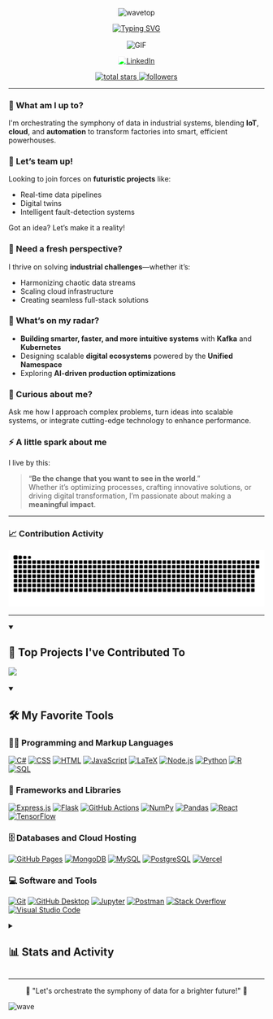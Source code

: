 <p align="center">
  <img src="https://user-images.githubusercontent.com/82146140/177695541-fbee7a11-8763-49a8-a520-416cc9a5b97c.svg" alt="wavetop" />
</p>

<p align="center">
  <a href="https://git.io/typing-svg">
    <img src="https://readme-typing-svg.demolab.com?font=Audiowide&size=24&pause=1000&color=EF7D00&center=true&vCenter=true&width=1000&lines=Hi+there!+%F0%9F%91%8B+I'm+Emre+CANCIOGLU;Shaping+the+future+with+IIoT+%F0%9F%9A%80%2C+driving+innovation+%F0%9F%92%A1;Leaving+my+mark+on+digital+transformation+%F0%9F%94%A5%2C+one+project+at+a+time+%F0%9F%9B%A0%EF%B8%8F;Code+is+my+playground+%F0%9F%96%A5%EF%B8%8F%2C+solving+puzzles+%F0%9F%94%8D+is+my+game;Transforming+the+world+%F0%9F%8C%8D+with+cloud+tech+%E2%98%81%EF%B8%8F;Redefining+production+%E2%9A%99%EF%B8%8F+through+tech+innovation+%F0%9F%92%A1" alt="Typing SVG" />
  </a>
</p>

<p align="center">
  <img align="center" alt="GIF" src="https://cdn.dribbble.com/users/1515168/screenshots/3385164/media/a5859e9bce47a534a9dc11db41c89fea.gif" width="350" />
</p>


<p align="center">
  <a href="https://www.linkedin.com/in/emrecancioglu/">
    <img width="32px" alt="LinkedIn" title="LinkedIn" src="https://i.imgur.com/yRpa1dQ.png" style="filter: hue-rotate(30deg) saturate(4) brightness(1.5);" />
  </a>
</p>


<p align="center">
  <!-- GitHub Stars Badge -->
  <a href="https://github.com/emrecancioglu7?tab=repositories&sort=stargazers">
    <img alt="total stars" title="Total stars on GitHub" src="https://custom-icon-badges.demolab.com/github/stars/emrecancioglu7?color=55960c&style=for-the-badge&labelColor=488207&logo=star"/>
  </a>

  <!-- GitHub Followers Badge -->
  <a href="https://github.com/emrecancioglu7?tab=followers">
    <img alt="followers" title="Follow me on Github" src="https://custom-icon-badges.demolab.com/github/followers/emrecancioglu7?color=236ad3&labelColor=1155ba&style=for-the-badge&logo=person-add&label=Follow&logoColor=white"/>
  </a>
</p>



---

### 🔭 What am I up to?

I'm orchestrating the symphony of data in industrial systems, blending **IoT**, **cloud**, and **automation** to transform factories into smart, efficient powerhouses.


### 👯 Let’s team up!

Looking to join forces on **futuristic projects** like:
- Real-time data pipelines
- Digital twins
- Intelligent fault-detection systems

Got an idea? Let’s make it a reality!


### 🤔 Need a fresh perspective?

I thrive on solving **industrial challenges**—whether it’s:
- Harmonizing chaotic data streams
- Scaling cloud infrastructure
- Creating seamless full-stack solutions


### 🌱 What’s on my radar?

- **Building smarter, faster, and more intuitive systems** with **Kafka** and **Kubernetes**
- Designing scalable **digital ecosystems** powered by the **Unified Namespace**
- Exploring **AI-driven production optimizations**


### 💬 Curious about me?

Ask me how I approach complex problems, turn ideas into scalable systems, or integrate cutting-edge technology to enhance performance.


### ⚡ A little spark about me

I live by this:  
> “**Be the change that you want to see in the world**.”  
Whether it’s optimizing processes, crafting innovative solutions, or driving digital transformation, I’m passionate about making a **meaningful impact**.

---

### 📈 Contribution Activity

<div style="display: flex; justify-content: center; align-items: center; ">
  <picture>
    <source media="(prefers-color-scheme: dark)" srcset="https://raw.githubusercontent.com/emrecancioglu7/emrecancioglu7/output/github-snake-dark.svg" />
    <source media="(prefers-color-scheme: light)" srcset="https://raw.githubusercontent.com/emrecancioglu7/emrecancioglu7/output/github-snake.svg" />
    <img alt="github-snake" src="https://raw.githubusercontent.com/emrecancioglu7/emrecancioglu7/output/github-snake.svg" />
  </picture>
</div>

---

<details open> 
  <summary><h2>📕 Top Projects I've Contributed To</h2></summary>
  <p align="left">
 
  ![](https://github-contributor-stats.vercel.app/api?username=emrecancioglu7&limit=5&theme=transparent&combine_all_yearly_contributions=true)
</details>
<details open> 
  <summary><h2>🛠️ My Favorite Tools</h2></summary>
  <!-- Some badges are from https://github.com/Ileriayo/markdown-badges -->

  <h3>👨‍💻 Programming and Markup Languages</h3>

  <p>
      <a href="https://github.com/search?q=user%3ADenverCoder1+language%3Acsharp"><img alt="C#" src="https://custom-icon-badges.demolab.com/badge/C%23-68217A.svg?logo=cs2&logoColor=white"></a>
      <a href="https://github.com/search?q=user%3ADenverCoder1+language%3Acss"><img alt="CSS" src="https://img.shields.io/badge/CSS-1572B6.svg?logo=css3&logoColor=white"></a>
      <a href="https://github.com/search?q=user%3ADenverCoder1+language%3Ahtml"><img alt="HTML" src="https://img.shields.io/badge/HTML-E34F26.svg?logo=html5&logoColor=white"></a>
      <a href="https://github.com/search?q=user%3ADenverCoder1+language%3Ajavascript"><img alt="JavaScript" src="https://img.shields.io/badge/JavaScript-F7DF1E.svg?logo=javascript&logoColor=black"></a>
      <a href="https://github.com/search?q=user%3ADenverCoder1+language%3Atex"><img alt="LaTeX" src="https://img.shields.io/badge/LaTeX-008080.svg?logo=LaTeX&logoColor=white"></a>
      <a href="https://github.com/search?q=user%3ADenverCoder1+language%3Ajavascript"><img alt="Node.js" src="https://img.shields.io/badge/Node.js-43853D.svg?logo=node.js&logoColor=white"></a>
      <a href="https://github.com/search?q=user%3ADenverCoder1+language%3Apython"><img alt="Python" src="https://img.shields.io/badge/Python-14354C.svg?logo=python&logoColor=white"></a>
      <a href="https://github.com/search?q=user%3ADenverCoder1+language%3Ar"><img alt="R" src="https://img.shields.io/badge/R-276DC3.svg?logo=r&logoColor=white"></a>
      <a href="https://github.com/search?q=user%3ADenverCoder1+language%3Asql"><img alt="SQL" src="https://custom-icon-badges.demolab.com/badge/SQL-025E8C.svg?logo=database&logoColor=white"></a>
  </p>

  <h3>🧰 Frameworks and Libraries</h3>

  <p>
      <a href="#"><img alt="Express.js" src="https://img.shields.io/badge/Express.js-404d59.svg?logo=express&logoColor=white"></a>
      <a href="#"><img alt="Flask" src="https://img.shields.io/badge/Flask-000000.svg?logo=flask&logoColor=white"></a>
      <a href="#"><img alt="GitHub Actions" src="https://img.shields.io/badge/GitHub%20Actions-2671E5.svg?logo=github%20actions&logoColor=white"></a>
      <a href="#"><img alt="NumPy" src="https://img.shields.io/badge/Numpy-013243.svg?logo=numpy&logoColor=white"></a>
      <a href="#"><img alt="Pandas" src="https://img.shields.io/badge/Pandas-150458.svg?logo=pandas&logoColor=white"></a>
      <a href="#"><img alt="React" src="https://img.shields.io/badge/React-20232a.svg?logo=react&logoColor=%2361DAFB"></a>
      <a href="#"><img alt="TensorFlow" src="https://img.shields.io/badge/TensorFlow-FF6F00.svg?logo=TensorFlow&logoColor=white"></a>
  </p>

  <h3>🗄️ Databases and Cloud Hosting</h3>

  <p>
      <a href="#"><img alt="GitHub Pages" src="https://img.shields.io/badge/GitHub%20Pages-327FC7.svg?logo=github&logoColor=white"></a>
      <a href="#"><img alt="MongoDB" src ="https://img.shields.io/badge/MongoDB-4ea94b.svg?logo=mongodb&logoColor=white"></a>
      <a href="#"><img alt="MySQL" src="https://img.shields.io/badge/MySQL-00f.svg?logo=mysql&logoColor=white"></a>
      <a href="#"><img alt="PostgreSQL" src ="https://img.shields.io/badge/PostgreSQL-316192.svg?logo=postgresql&logoColor=white"></a>
      <a href="#"><img alt="Vercel" src="https://img.shields.io/badge/Vercel-000000.svg?logo=vercel&logoColor=white"></a>
  </p>

  <h3>💻 Software and Tools</h3>

  <p>
      <a href="#"><img alt="Git" src="https://img.shields.io/badge/Git-F05033.svg?logo=git&logoColor=white"></a>
      <a href="#"><img alt="GitHub Desktop" src="https://img.shields.io/badge/GitHub%20Desktop-8034A9.svg?logo=github&logoColor=white"></a>
      <a href="#"><img alt="Jupyter" src="https://img.shields.io/badge/Jupyter-F37626.svg?logo=Jupyter&logoColor=white"></a>
      <a href="#"><img alt="Postman" src="https://img.shields.io/badge/Postman-FF6C37?logo=postman&logoColor=white"></a>
      <a href="#"><img alt="Stack Overflow" src="https://img.shields.io/badge/-Stack%20Overflow-FE7A16?logo=stack-overflow&logoColor=white"></a>
      <a href="#"><img alt="Visual Studio Code" src="https://img.shields.io/badge/Visual%20Studio%20Code-0078d7.svg?logo=visual-studio-code&logoColor=white"></a>
  </p>
</details>


<details> 
  <summary><h2>📊 Stats and Activity</h2></summary>
  
  <h3>🔥 Streak Stats</h3>
  <p>
    <a href="https://github.com/emrecancioglu7/github-readme-streak-stats">
      <img title="🔥 Get streak stats for your profile at git.io/streak-stats" alt="emrecancioglu7's streak" src="https://github-readme-streak-stats.herokuapp.com/?user=emrecancioglu7&theme=transparent&hide_border=true"/>
    </a>
  </p>

  <h3>💻 GitHub Profile Stats</h3>
  <a href="https://github.com/anuraghazra/github-readme-stats"><img alt="emrecancioglu7's Github Stats" src="https://github-readme-stats.vercel.app/api?username=emrecancioglu7&theme=transparent&hide_border=true&include_all_commits=true&count_private=true" height="192px"/></a>
  <a href="https://github.com/anuraghazra/github-readme-stats"><img alt="emrecancioglu7's Top Languages" src="https://github-readme-stats.vercel.app/api/top-langs/?username=emrecancioglu7&theme=transparent&hide_border=true&include_all_commits=true&count_private=true&layout=compact" height="192px"/></a>
  <br/>

  <b>Note:</b> Top languages is only a metric of the languages my public code consists of and doesn't reflect experience or skill level.
  
  <a href="https://github.com/ashutosh00710/github-readme-activity-graph"><img alt="emrecancioglu7's Activity Graph" src="https://github-readme-activity-graph.vercel.app/graph/?username=emrecancioglu7&bg_color=transparent&color=003DA6&line=EF7D00&point=FFFFFF&hide_border=true" /></a>
</details>

---

<p align="center">
  🚀 "Let's orchestrate the symphony of data for a brighter future!" 🚀
</p>

![wave](https://user-images.githubusercontent.com/82146140/177694992-9277afcb-e818-4712-b2a9-ab167d718991.svg)
